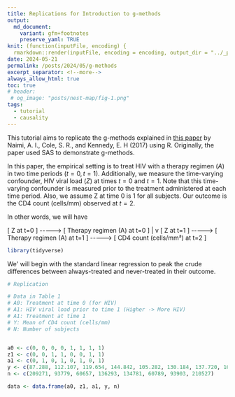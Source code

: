 ```yaml
---
title: Replications for Introduction to g-methods
output:
  md_document:
    variant: gfm+footnotes
    preserve_yaml: TRUE
knit: (function(inputFile, encoding) {
  rmarkdown::render(inputFile, encoding = encoding, output_dir = "../_posts") })
date: 2024-05-21
permalink: /posts/2024/05/g-methods
excerpt_separator: <!--more-->
always_allow_html: true
toc: true
# header:
 # og_image: "posts/nest-map/fig-1.png"
tags:
  - tutorial
  - causality
---
```


This tutorial aims to replicate the g-methods explained in [this paper](https://www.ncbi.nlm.nih.gov/pmc/articles/PMC6074945/) by Naimi, A. I., Cole, S. R., and Kennedy, E. H (2017) using R. Originally, the paper used SAS to demonstrate g-methods.

In this paper, the empirical setting is to treat HIV with a therapy regimen ($A$) in two time periods ($t = 0, t = 1$). Additionally, we measure the time-varying confounder, HIV viral load ($Z$) at times $t = 0$ and $t = 1$. Note that this time-varying confounder is measured prior to the treatment administered at each time period. Also, we assume Z at time 0 is 1 for all subjects. Our outcome is the CD4 count (cells/mm) observed at $t = 2$.

In other words, we will have 

[ Z at t=0 ] -----> [ Therapy regimen (A) at t=0 ]
                               |
                               v
                    [ Z at t=1 ] -----> [ Therapy regimen (A) at t=1 ] -----> [ CD4 count (cells/mm³) at t=2 ]


``` r
library(tidyverse)
```

We' will begin with the standard linear regression to peak the crude differences between always-treated and never-treated in their outcome. 

```r
# Replication

# Data in Table 1 
# A0: Treatment at time 0 (for HIV)
# A1: HIV viral load prior to time 1 (Higher -> More HIV)
# A1: Treatment at time 1
# Y: Mean of CD4 count (cells/mm)
# N: Number of subjects 


a0 <- c(0, 0, 0, 0, 1, 1, 1, 1)
z1 <- c(0, 0, 1, 1, 0, 0, 1, 1)
a1 <- c(0, 1, 0, 1, 0, 1, 0, 1)
y <- c(87.288, 112.107, 119.654, 144.842, 105.282, 130.184, 137.720, 162.832)
n <- c(209271, 93779, 60657, 136293, 134781, 60789, 93903, 210527)

data <- data.frame(a0, z1, a1, y, n)
```



[^1]: Naimi, A. I., Cole, S. R., & Kennedy, E. H. (2017). An introduction to g methods. International journal of epidemiology, 46(2), 756-762.


